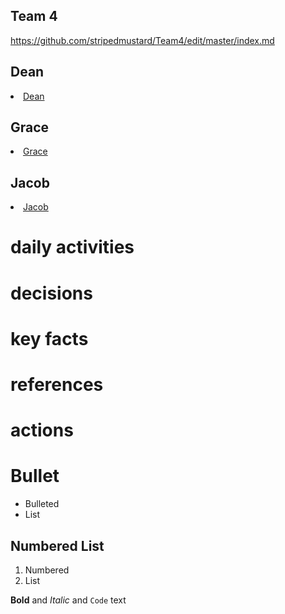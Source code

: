 ## Team 4
https://github.com/stripedmustard/Team4/edit/master/index.md

## Dean
<!DOCTYPE html>
<html>
<body>
  <li><a href="#dean">Dean</a></li>
	</body>
	</html>
	
## Grace
<html>
<body>
	<li><a href="#grace">Grace</a></li>
	
</html>
</body>

## Jacob
<html>
<body>
	<li><a href="#jacob">Jacob</a></li>
 
</body>
</html>

# daily activities
# decisions
# key facts
# references
# actions
# Bullet
- Bulleted
- List


## Numbered List
1. Numbered
2. List




**Bold** and _Italic_ and `Code` text
